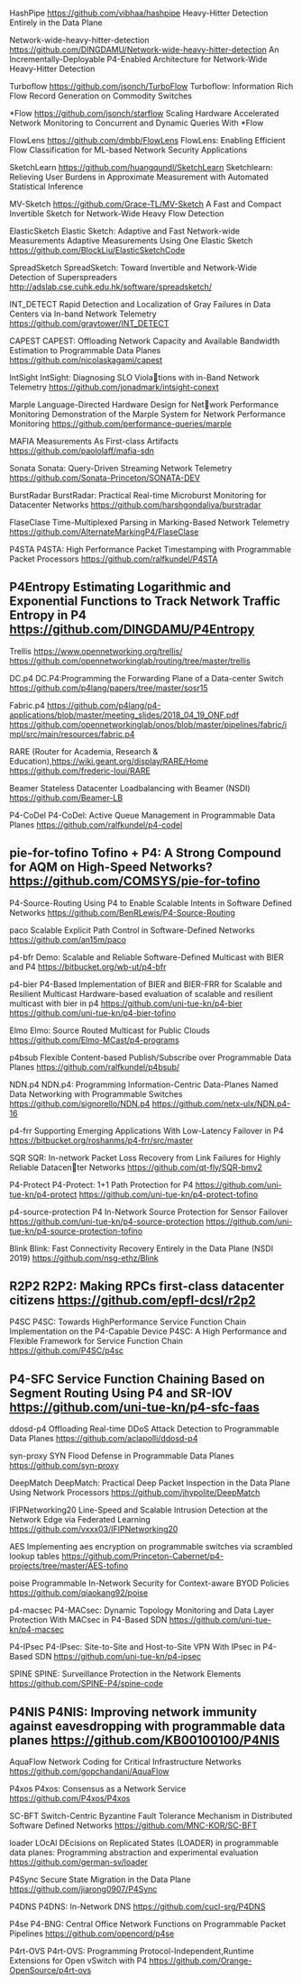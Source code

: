 HashPipe
	https://github.com/vibhaa/hashpipe
	Heavy-Hitter Detection Entirely in the Data Plane

Network-wide-heavy-hitter-detection
	https://github.com/DINGDAMU/Network-wide-heavy-hitter-detection
	An Incrementally-Deployable P4-Enabled Architecture for Network-Wide Heavy-Hitter Detection
	
Turboflow
	https://github.com/jsonch/TurboFlow
	Turboflow: Information Rich Flow Record Generation on Commodity Switches

*Flow
	https://github.com/jsonch/starflow
	Scaling Hardware Accelerated Network Monitoring to Concurrent and Dynamic Queries With *Flow

FlowLens
	https://github.com/dmbb/FlowLens
	FlowLens: Enabling Efficient Flow Classification for ML-based Network Security Applications

SketchLearn
	https://github.com/huangqundl/SketchLearn
	Sketchlearn: Relieving User Burdens in Approximate Measurement with Automated Statistical Inference

MV-Sketch
	https://github.com/Grace-TL/MV-Sketch
	A Fast and Compact Invertible Sketch for Network-Wide Heavy Flow Detection

ElasticSketch
	Elastic Sketch: Adaptive and Fast Network-wide Measurements
	Adaptive Measurements Using One Elastic Sketch
	https://github.com/BlockLiu/ElasticSketchCode

SpreadSketch
	SpreadSketch: Toward Invertible and Network-Wide Detection of Superspreaders
	http://adslab.cse.cuhk.edu.hk/software/spreadsketch/

INT_DETECT
	Rapid Detection and Localization of Gray Failures in Data Centers via In-band Network Telemetry
	https://github.com/graytower/INT_DETECT

CAPEST
	CAPEST: Offloading Network Capacity and Available Bandwidth Estimation to Programmable Data Planes
	https://github.com/nicolaskagami/capest

IntSight
	IntSight: Diagnosing SLO Violations with in-Band Network Telemetry
	https://github.com/jonadmark/intsight-conext

Marple
	Language-Directed Hardware Design for Network Performance Monitoring
	Demonstration of the Marple System for Network Performance Monitoring
	https://github.com/performance-queries/marple

MAFIA
	Measurements As First-class Artifacts
	https://github.com/paololaff/mafia-sdn

Sonata
	Sonata: Query-Driven Streaming Network Telemetry
	https://github.com/Sonata-Princeton/SONATA-DEV

BurstRadar
	BurstRadar: Practical Real-time Microburst Monitoring for Datacenter Networks
	https://github.com/harshgondaliya/burstradar

FlaseClase
	Time-Multiplexed Parsing in Marking-Based Network Telemetry
	https://github.com/AlternateMarkingP4/FlaseClase

P4STA
	P4STA: High Performance Packet Timestamping with Programmable Packet Processors
	https://github.com/ralfkundel/P4STA

P4Entropy
	Estimating Logarithmic and Exponential Functions to Track Network Traffic Entropy in P4
	https://github.com/DINGDAMU/P4Entropy
----------------------------------------------------------------------------------------------------------
Trellis
	https://www.opennetworking.org/trellis/
	https://github.com/opennetworkinglab/routing/tree/master/trellis

DC.p4
	DC.P4:Programming the Forwarding Plane of a Data-center Switch
	https://github.com/p4lang/papers/tree/master/sosr15

Fabric.p4
	https://github.com/p4lang/p4-applications/blob/master/meeting_slides/2018_04_19_ONF.pdf
	https://github.com/opennetworkinglab/onos/blob/master/pipelines/fabric/impl/src/main/resources/fabric.p4	

RARE 
	(Router for Academia, Research & Education),https://wiki.geant.org/display/RARE/Home
	https://github.com/frederic-loui/RARE

Beamer
	Stateless Datacenter Loadbalancing with Beamer (NSDI)
	https://github.com/Beamer-LB

P4-CoDel
	P4-CoDel: Active Queue Management in Programmable Data Planes
	https://github.com/ralfkundel/p4-codel

pie-for-tofino
	Tofino + P4: A Strong Compound for AQM on High-Speed Networks?
	https://github.com/COMSYS/pie-for-tofino
----------------------------------------------------------------------------------------------------------
P4-Source-Routing
	Using P4 to Enable Scalable Intents in Software Defined Networks
	https://github.com/BenRLewis/P4-Source-Routing

paco
	Scalable Explicit Path Control in Software-Defined Networks
	https://github.com/an15m/paco

p4-bfr
	Demo: Scalable and Reliable Software-Defined Multicast with BIER and P4
	https://bitbucket.org/wb-ut/p4-bfr

p4-bier
	P4-Based Implementation of BIER and BIER-FRR for Scalable and Resilient Multicast
	Hardware-based evaluation of scalable and resilient multicast with bier in p4
	https://github.com/uni-tue-kn/p4-bier
	https://github.com/uni-tue-kn/p4-bier-tofino

Elmo
	Elmo: Source Routed Multicast for Public Clouds
	https://github.com/Elmo-MCast/p4-programs

p4bsub
	Flexible Content-based Publish/Subscribe over Programmable Data Planes
	https://github.com/ralfkundel/p4bsub/

NDN.p4
	NDN.p4: Programming Information-Centric Data-Planes
	Named Data Networking with Programmable Switches
	https://github.com/signorello/NDN.p4
	https://github.com/netx-ulx/NDN.p4-16

p4-frr
	Supporting Emerging Applications With Low-Latency Failover in P4
	https://bitbucket.org/roshanms/p4-frr/src/master

SQR
	SQR: In-network Packet Loss Recovery from Link Failures for Highly Reliable Datacenter Networks
	https://github.com/qt-fly/SQR-bmv2

P4-Protect
	P4-Protect: 1+1 Path Protection for P4
	https://github.com/uni-tue-kn/p4-protect
	https://github.com/uni-tue-kn/p4-protect-tofino

p4-source-protection
	P4 In-Network Source Protection for Sensor Failover
	https://github.com/uni-tue-kn/p4-source-protection
	https://github.com/uni-tue-kn/p4-source-protection-tofino

Blink
	Blink: Fast Connectivity Recovery Entirely in the Data Plane (NSDI 2019)
	https://github.com/nsg-ethz/Blink

R2P2
	R2P2: Making RPCs first-class datacenter citizens
	https://github.com/epfl-dcsl/r2p2
----------------------------------------------------------------------------------------------------------
P4SC
	P4SC: Towards HighPerformance Service Function Chain Implementation on the P4-Capable Device
	P4SC: A High Performance and Flexible Framework for Service Function Chain
	https://github.com/P4SC/p4sc

P4-SFC
	Service Function Chaining Based on Segment Routing Using P4 and SR-IOV
	https://github.com/uni-tue-kn/p4-sfc-faas
----------------------------------------------------------------------------------------------------------
ddosd-p4
	Offloading Real-time DDoS Attack Detection to Programmable Data Planes
	https://github.com/aclapolli/ddosd-p4

syn-proxy
	SYN Flood Defense in Programmable Data Planes
	https://github.com/syn-proxy

DeepMatch
	DeepMatch: Practical Deep Packet Inspection in the Data Plane Using Network Processors
	https://github.com/jhypolite/DeepMatch

IFIPNetworking20
	Line-Speed and Scalable Intrusion Detection at the Network Edge via Federated Learning
	https://github.com/vxxx03/IFIPNetworking20

AES
	Implementing aes encryption on programmable switches via scrambled lookup tables
	https://github.com/Princeton-Cabernet/p4-projects/tree/master/AES-tofino

poise
	Programmable In-Network Security for Context-aware BYOD Policies
	https://github.com/qiaokang92/poise

p4-macsec
	P4-MACsec: Dynamic Topology Monitoring and Data Layer Protection With MACsec in P4-Based SDN
	https://github.com/uni-tue-kn/p4-macsec

P4-IPsec
	P4-IPsec: Site-to-Site and Host-to-Site VPN With IPsec in P4-Based SDN
	https://github.com/uni-tue-kn/p4-ipsec

SPINE
	SPINE: Surveillance Protection in the Network Elements
	https://github.com/SPINE-P4/spine-code

P4NIS
	P4NIS: Improving network immunity against eavesdropping with programmable data planes
	https://github.com/KB00100100/P4NIS
----------------------------------------------------------------------------------------------------------
AquaFlow
	Network Coding for Critical Infrastructure Networks
	https://github.com/gopchandani/AquaFlow

P4xos
	P4xos: Consensus as a Network Service
	https://github.com/P4xos/P4xos

SC-BFT
	Switch-Centric Byzantine Fault Tolerance Mechanism in Distributed Software Defined Networks
	https://github.com/MNC-KOR/SC-BFT

loader
	LOcAl DEcisions on Replicated States (LOADER) in programmable data planes: Programming abstraction and experimental evaluation
	https://github.com/german-sv/loader

P4Sync
	Secure State Migration in the Data Plane
	https://github.com/jiarong0907/P4Sync

P4DNS
	P4DNS: In-Network DNS
	https://github.com/cucl-srg/P4DNS

P4se
	P4-BNG: Central Office Network Functions on Programmable Packet Pipelines
	https://github.com/opencord/p4se

P4rt-OVS
	P4rt-OVS: Programming Protocol-Independent,Runtime Extensions for Open vSwitch with P4
	https://github.com/Orange-OpenSource/p4rt-ovs

